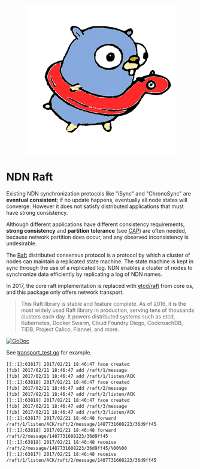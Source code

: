 <p align="center"><img src="logo.png"/></p>

# NDN Raft

Existing NDN synchronization protocols like "iSync" and "ChronoSync" are __eventual consistent__; if no update happens, eventually all node states will converge. However it does not satisfy distributed applications that must have strong consistency.

Although different applications have different consistency requirements, __strong consistency__ and __partition tolerance__ (see [CAP](https://en.wikipedia.org/wiki/CAP_theorem)) are often needed, because network partition does occur, and any observed inconsistency is undesirable.

The [Raft](https://ramcloud.stanford.edu/raft.pdf) distributed consensus protocol is a protocol by which a cluster of nodes can maintain a replicated state machine. The state machine is kept in sync through the use of a replicated log. NDN enables a cluster of nodes to synchronize data efficiently by replicating a log of NDN names.

In 2017, the core raft implementation is replaced with [etcd/raft](https://github.com/coreos/etcd/tree/master/raft) from core os, and this package only offers network transport.

> This Raft library is stable and feature complete. As of 2016, it is the most widely used Raft library in production, serving tens of thousands clusters each day. It powers distributed systems such as etcd, Kubernetes, Docker Swarm, Cloud Foundry Diego, CockroachDB, TiDB, Project Calico, Flannel, and more.

[![GoDoc](https://godoc.org/github.com/go-ndn/raft?status.svg)](https://godoc.org/github.com/go-ndn/raft)

See [transport_test.go](https://github.com/go-ndn/raft/blob/master/transport_test.go) for example.

```
[[::1]:63817] 2017/02/21 18:46:47 face created
[fib] 2017/02/21 18:46:47 add /raft/1/message
[fib] 2017/02/21 18:46:47 add /raft/1/listen/ACK
[[::1]:63818] 2017/02/21 18:46:47 face created
[fib] 2017/02/21 18:46:47 add /raft/2/message
[fib] 2017/02/21 18:46:47 add /raft/2/listen/ACK
[[::1]:63819] 2017/02/21 18:46:47 face created
[fib] 2017/02/21 18:46:47 add /raft/3/message
[fib] 2017/02/21 18:46:47 add /raft/3/listen/ACK
[[::1]:63817] 2017/02/21 18:46:48 forward /raft/1/listen/ACK/raft/2/message/1487731608223/36d9ff45
[[::1]:63818] 2017/02/21 18:46:48 forward /raft/2/message/1487731608223/36d9ff45
[[::1]:63818] 2017/02/21 18:46:48 receive /raft/2/message/1487731608223/36d9ff45/%00%00
[[::1]:63817] 2017/02/21 18:46:48 receive /raft/1/listen/ACK/raft/2/message/1487731608223/36d9ff45
```
